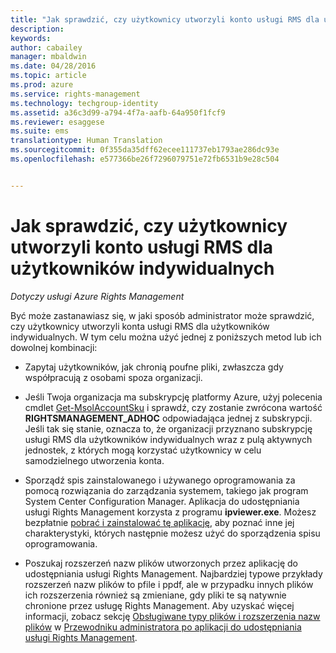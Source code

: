 ```yaml
---
title: "Jak sprawdzić, czy użytkownicy utworzyli konto usługi RMS dla użytkowników indywidualnych | Azure RMS"
description: 
keywords: 
author: cabailey
manager: mbaldwin
ms.date: 04/28/2016
ms.topic: article
ms.prod: azure
ms.service: rights-management
ms.technology: techgroup-identity
ms.assetid: a36c3d99-a794-4f7a-aafb-64a950f1fcf9
ms.reviewer: esaggese
ms.suite: ems
translationtype: Human Translation
ms.sourcegitcommit: 0f355da35dff62ecee111737eb1793ae286dc93e
ms.openlocfilehash: e577366be26f7296079751e72fb6531b9e28c504


---
```



# Jak sprawdzić, czy użytkownicy utworzyli konto usługi RMS dla użytkowników indywidualnych

*Dotyczy usługi Azure Rights Management*

Być może zastanawiasz się, w jaki sposób administrator może sprawdzić, czy użytkownicy utworzyli konta usługi RMS dla użytkowników indywidualnych. W tym celu można użyć jednej z poniższych metod lub ich dowolnej kombinacji:

-   Zapytaj użytkowników, jak chronią poufne pliki, zwłaszcza gdy współpracują z osobami spoza organizacji.

-   Jeśli Twoja organizacja ma subskrypcję platformy Azure, użyj polecenia cmdlet [Get-MsolAccountSku](https://msdn.microsoft.com/library/azure/dn194118.aspx) i sprawdź, czy zostanie zwrócona wartość **RIGHTSMANAGEMENT_ADHOC** odpowiadająca jednej z subskrypcji. Jeśli tak się stanie, oznacza to, że organizacji przyznano subskrypcję usługi RMS dla użytkowników indywidualnych wraz z pulą aktywnych jednostek, z których mogą korzystać użytkownicy w celu samodzielnego utworzenia konta.

-   Sporządź spis zainstalowanego i używanego oprogramowania za pomocą rozwiązania do zarządzania systemem, takiego jak program System Center Configuration Manager. Aplikacja do udostępniania usługi Rights Management korzysta z programu **ipviewer.exe**. Możesz bezpłatnie [pobrać i zainstalować tę aplikację](http://go.microsoft.com/fwlink/?LinkId=303970), aby poznać inne jej charakterystyki, których następnie możesz użyć do sporządzenia spisu oprogramowania.

-   Poszukaj rozszerzeń nazw plików utworzonych przez aplikację do udostępniania usługi Rights Management. Najbardziej typowe przykłady rozszerzeń nazw plików to pfile i ppdf, ale w przypadku innych plików ich rozszerzenia również są zmieniane, gdy pliki te są natywnie chronione przez usługę Rights Management. Aby uzyskać więcej informacji, zobacz sekcję [Obsługiwane typy plików i rozszerzenia nazw plików](../rms-client/sharing-app-admin-guide-technical.md#supported-file-types-and-file-name-extensions) w [Przewodniku administratora po aplikacji do udostępniania usługi Rights Management](http://technet.microsoft.com/library/dn339003.aspx).




<!--HONumber=Jun16_HO4-->


